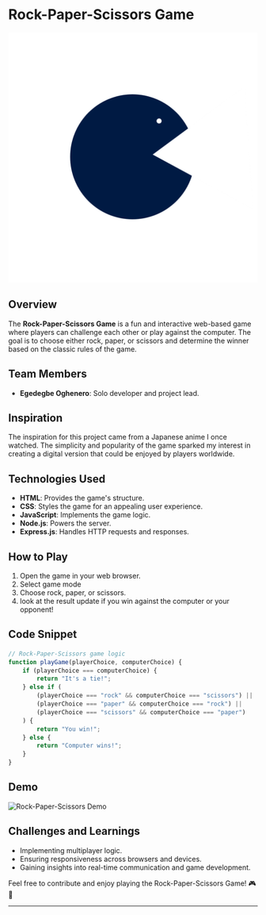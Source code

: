 # Rock-Paper-Scissors Game

![Rock-Paper-Scissors Logo][def]

## Overview

The **Rock-Paper-Scissors Game** is a fun and interactive web-based game where players can challenge each other or play against the computer. The goal is to choose either rock, paper, or scissors and determine the winner based on the classic rules of the game.

## Team Members

- **Egedegbe Oghenero**: Solo developer and project lead.

## Inspiration

The inspiration for this project came from a Japanese anime I once watched. The simplicity and popularity of the game sparked my interest in creating a digital version that could be enjoyed by players worldwide.

## Technologies Used

- **HTML**: Provides the game's structure.
- **CSS**: Styles the game for an appealing user experience.
- **JavaScript**: Implements the game logic.
- **Node.js**: Powers the server.
- **Express.js**: Handles HTTP requests and responses.

## How to Play

1. Open the game in your web browser.
2. Select game mode
3. Choose rock, paper, or scissors.
4. look at the result update if you win against the computer or your opponent!

## Code Snippet

```javascript
// Rock-Paper-Scissors game logic
function playGame(playerChoice, computerChoice) {
    if (playerChoice === computerChoice) {
        return "It's a tie!";
    } else if (
        (playerChoice === "rock" && computerChoice === "scissors") ||
        (playerChoice === "paper" && computerChoice === "rock") ||
        (playerChoice === "scissors" && computerChoice === "paper")
    ) {
        return "You win!";
    } else {
        return "Computer wins!";
    }
}
```

## Demo

![Rock-Paper-Scissors Demo][demo]

## Challenges and Learnings

- Implementing multiplayer logic.
- Ensuring responsiveness across browsers and devices.
- Gaining insights into real-time communication and game development.

Feel free to contribute and enjoy playing the Rock-Paper-Scissors Game! 🎮🌟

---

[def]: .\styles\images\logo.png
[demo]: \styles\images\Rock-Paper-Scissors_Gameplay.gif
